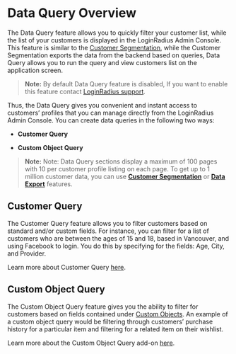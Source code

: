 # Data Query Overview

The Data Query feature allows you to quickly filter your customer list, while the list of your customers is displayed in the LoginRadius Admin Console. This feature is similar to the [Customer Segmentation](https://www.loginradius.com/docs/customer-management/customer-segmentation/customer-segmentation/), while the Customer Segmentation exports the data from the backend based on queries, Data Query allows you to run the query and view customers list on the application screen.

> **Note:** By default Data Query feature is disabled, If you want to enable this feature contact [LoginRadius support](https://adminconsole.loginradius.com/support/tickets/open-a-new-ticket).

 
Thus, the Data Query gives you convenient and instant access to customers’ profiles that you can manage directly from the LoginRadius Admin Console. You can create data queries in the following two ways:

- **Customer Query**

- **Custom Object Query**

> **Note:** Note: Data Query sections display a maximum of 100 pages with 10 per customer profile listing on each page. To get up to 1 million customer data, you can use [**Customer Segmentation**](https://www.loginradius.com/docs/customer-management/customer-segmentation/customer-segmentation/) or [**Data Export**](https://www.loginradius.com/docs/customer-management/user-data-export/data-export-overview/) features.

## Customer Query

The Customer Query feature allows you to filter customers based on standard and/or custom fields. For instance, you can filter for a list of customers who are between the ages of 15 and 18, based in Vancouver, and using Facebook to login. You do this by specifying for the fields: Age, City, and Provider.

Learn more about Customer Query [here](https://www.loginradius.com/docs/customer-management/data-query/customer-query/).

## Custom Object Query

The Custom Object Query feature gives you the ability to filter for customers based on fields contained under [Custom Objects](https://www.loginradius.com/docs/governance/customer-profiling/custom-object-overview). An example of a custom object query would be filtering through customers’ purchase history for a particular item and filtering for a related item on their wishlist.

Learn more about the Custom Object Query add-on 
[here](https://www.loginradius.com/docs/customer-management/data-query/custom-object-query).
